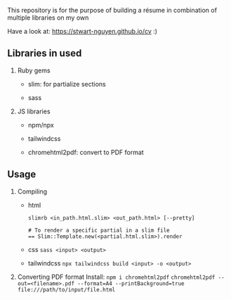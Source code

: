 This repository is for the purpose of building a résume in combination of multiple libraries on my own

Have a look at: https://stwart-nguyen.github.io/cv  :)

## Libraries in used
1. Ruby gems

    + slim: for partialize sections

    + sass

2. JS libraries

    + npm/npx

    + tailwindcss

    + chromehtml2pdf: convert to PDF format

## Usage
1. Compiling

    + html
      ```
      slimrb <in_path.html.slim> <out_path.html> [--pretty]

      # To render a specific partial in a slim file
      == Slim::Template.new(<partial.html.slim>).render
      ```
    + css
    `sass <input> <output>`

    + tailwindcss
    `npx tailwindcss build <input> -o <output>`

2. Converting PDF format
Install: `npm i chromehtml2pdf`
`chromehtml2pdf --out=<filename>.pdf --format=A4 --printBackground=true file:///path/to/input/file.html`
